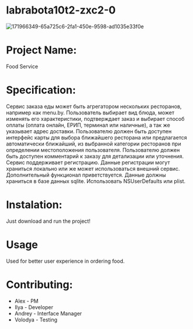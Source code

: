 # labrabota10t2-zxc2-0<br>
![171966349-65a725c6-2fa1-450e-9598-ad1035e33f0e](https://user-images.githubusercontent.com/78850311/173087779-3fc0d3f7-40b4-4771-88b5-fc8f34aa02bf.png)<br>
# Project Name:<br>
Food Service<br>
# Specification:<br>
Сервис заказа еды может быть агрегатором нескольких ресторанов, например как menu.by. Пользователь выбирает вид блюда, может изменять его характеристики,
подтверждает заказ и выбирает способ оплаты (оплата онлайн, ЕРИП, терминал или наличные), а так же указывает адрес доставки. Пользователю должен быть доступен интерфейс карты для выбора ближайшего ресторана или предлагается автоматически ближайший, из выбранной категории ресторанов при определении
местоположения пользователя. Пользователю должен быть доступен комментарий к заказу для детализации или уточнения. Сервис поддерживает регистрацию. Данные
регистрации могут храниться локально или же может использоваться внешний сервис. Дополнительный функционал приветствуется. Данные должны храниться в
базе данных sqlite. Использовать NSUserDefaults или plist.<br>
# Instalation:<br>
Just download and run the project!<br>
# Usage<br>
Used for better user experience in ordering food.<br>
# Contributing:<br>
* Alex - PM<br>
* Ilya - Developer<br>
* Andrey - Interface Manager<br>
* Volodya - Testing<br>
